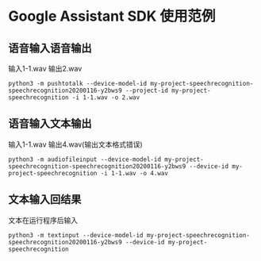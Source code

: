 # Google Assistant SDK 使用范例

## 语音输入语音输出

输入1-1.wav  输出2.wav

`python3 -m pushtotalk --device-model-id my-project-speechrecognition-speechrecognition20200116-y2bws9 --project-id my-project-speechrecognition -i 1-1.wav -o 2.wav`

## 语音输入文本输出

输入1-1.wav  输出4.wav(输出文本格式错误)

`python3 -m audiofileinput --device-model-id my-project-speechrecognition-speechrecognition20200116-y2bws9 --device-id my-project-speechrecognition -i 1-1.wav -o 4.wav`


## 文本输入回结果

文本在运行程序后输入

`python3 -m textinput --device-model-id my-project-speechrecognition-speechrecognition20200116-y2bws9 --device-id my-project-speechrecognition` 
